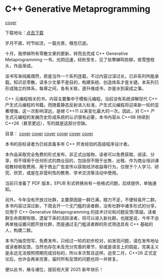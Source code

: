 # C++ Generative Metaprogramming
[cover](images/cover.png)

下载地址：[点击下载](https://github.com/lkimuk/cpp-generative-metaprogramming/releases/tag/v1.0)

岁月不居，时节如流，一载光景，倏忽已逝。

十月，我停掉所有零散文章的更新，转而去完成 C++ Generative Metaprogramming 一书。光阴迅速，经秋至冬，见了些寒蝉鸣败柳，夜雪堕枝头，作品渐成。

该书写来纯属偶然，原是当作一个系列连载，不过内容过深过长，已非系列所能承载。知识忌零散，读多少文章不是目的，构建系统、创造体系才是关键。本系列已形成独立的体系，每章之间，各有关联，遂升维成书，亦是水到渠成之事。

C++ 元编程相关的书，内容主要集中于模板元编程，当前没有系统讲解现代 C++ 产生式元编程的书籍。而随着静态反射进入标准，产生式元编程将迎来新一轮的显著增强，这一次影响深远，是继 C++11 以来变化最大的一次。因此，对 C++ 产生式元编程的发展历史形成系统的认识很有必要，本书内容从 C++98 持续到 C++26（甚至更远），写的就是这部分空缺。

目录：
[cover](images/cpp-generative-metaprogramming-images-0.jpg)
[cover](images/cpp-generative-metaprogramming-images-1.jpg)
[cover](images/cpp-generative-metaprogramming-images-2.jpg)
[cover](images/cpp-generative-metaprogramming-images-3.jpg)
[cover](images/cpp-generative-metaprogramming-images-4.jpg)
[cover](images/cpp-generative-metaprogramming-images-5.jpg)

本书的目标读者为已经具备多年 C++ 开发经验的高级程序设计者。

本作品采取完全免费的形式发布，非正式出版物，读者可以免费获取、阅读、分享，但不得用于任何形式的商业目的，包括但不限于出售、出租、作为商业培训课程教材收取费用、用于商业广告宣传以获取经济收益等行为，仅限于个人学习、研究、欣赏，或是在非营利性的教育、学术交流等活动中使用。

当前只准备了 PDF 版本，EPUB 形式转换尚有一些格式问题，后续提供，单独通知。

另外，今年没有开放过社群，主要原因是一群已满，精力不足，不便轻易开二群。本书内容过深过新，下周会开一个无门槛的读者群，没有社群中诸多形式的分享，仅用于 C++ Generative Metaprogramming 的技术讨论和问题反馈/答疑。读者群生命周期有限，遗留下来的活跃读者，将可以进入新社群。也就是说，今年不会再单独设置问题开放社群，而是通过无门槛读者群的形式筛选具有 C++ 基础的人，构建二群。

本书乃抽空而写，免费发布，只经过一轮的初步校对，如发现问题，请在发布地址或读者群反馈。当然也存在未及充分完善的章节，抑或是语言上的瑕疵，完美主义是永远无法按照预期完成目标的，所以本次暂且这样。迨至二月，C++26 正式定论后，也许会再来完善，届时所有反馈的问题也将一并修复。

便以此书，飨与诸位，提前祝大家 2025 新年快乐！ 